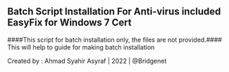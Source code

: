 ## Batch Script Installation For Anti-virus included EasyFix for Windows 7 Cert ##
####This script for batch installation only, the files are not provided.####
This will help to guide for making batch installation

Created by : Ahmad Syahir Asyraf | 2022 | @Bridgenet
